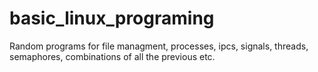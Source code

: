 basic_linux_programing
======================

Random programs for file managment, processes, ipcs, signals, threads, semaphores, combinations of all the previous etc.
